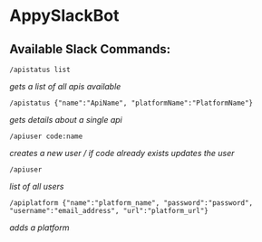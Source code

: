 # AppySlackBot

## Available Slack Commands:

``` /apistatus list ```

*gets a list of all apis available*


``` /apistatus {"name":"ApiName", "platformName":"PlatformName"} ```

*gets details about a single api*



``` /apiuser code:name ```

*creates a new user / if code already exists updates the user*



``` /apiuser ```

*list of all users*



``` /apiplatform {"name":"platform_name", "password":"password", "username":"email_address", "url":"platform_url"} ```

*adds a platform*
